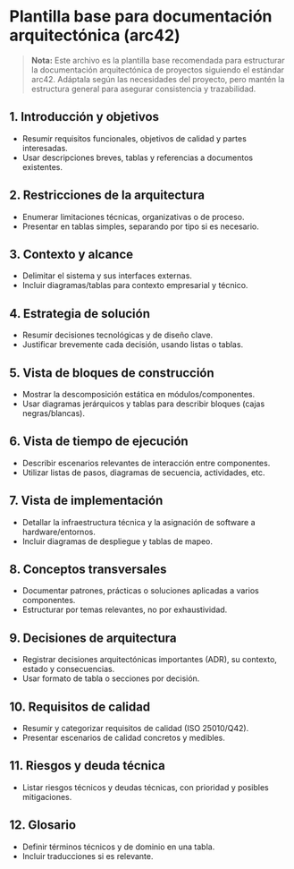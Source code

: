# Plantilla base para documentación arquitectónica (arc42)

> **Nota:** Este archivo es la plantilla base recomendada para estructurar la documentación arquitectónica de proyectos siguiendo el estándar arc42. Adáptala según las necesidades del proyecto, pero mantén la estructura general para asegurar consistencia y trazabilidad.

## 1. Introducción y objetivos

- Resumir requisitos funcionales, objetivos de calidad y partes interesadas.
- Usar descripciones breves, tablas y referencias a documentos existentes.

## 2. Restricciones de la arquitectura

- Enumerar limitaciones técnicas, organizativas o de proceso.
- Presentar en tablas simples, separando por tipo si es necesario.

## 3. Contexto y alcance

- Delimitar el sistema y sus interfaces externas.
- Incluir diagramas/tablas para contexto empresarial y técnico.

## 4. Estrategia de solución

- Resumir decisiones tecnológicas y de diseño clave.
- Justificar brevemente cada decisión, usando listas o tablas.

## 5. Vista de bloques de construcción

- Mostrar la descomposición estática en módulos/componentes.
- Usar diagramas jerárquicos y tablas para describir bloques (cajas negras/blancas).

## 6. Vista de tiempo de ejecución

- Describir escenarios relevantes de interacción entre componentes.
- Utilizar listas de pasos, diagramas de secuencia, actividades, etc.

## 7. Vista de implementación

- Detallar la infraestructura técnica y la asignación de software a hardware/entornos.
- Incluir diagramas de despliegue y tablas de mapeo.

## 8. Conceptos transversales

- Documentar patrones, prácticas o soluciones aplicadas a varios componentes.
- Estructurar por temas relevantes, no por exhaustividad.

## 9. Decisiones de arquitectura

- Registrar decisiones arquitectónicas importantes (ADR), su contexto, estado y consecuencias.
- Usar formato de tabla o secciones por decisión.

## 10. Requisitos de calidad

- Resumir y categorizar requisitos de calidad (ISO 25010/Q42).
- Presentar escenarios de calidad concretos y medibles.

## 11. Riesgos y deuda técnica

- Listar riesgos técnicos y deudas técnicas, con prioridad y posibles mitigaciones.

## 12. Glosario

- Definir términos técnicos y de dominio en una tabla.
- Incluir traducciones si es relevante.
